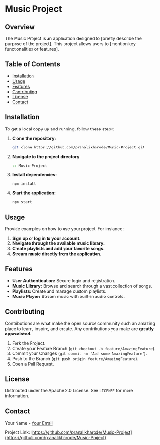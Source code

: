 # Music Project

## Overview

The Music Project is an application designed to [briefly describe the purpose of the project]. This project allows users to [mention key functionalities or features].

## Table of Contents

- [Installation](#installation)
- [Usage](#usage)
- [Features](#features)
- [Contributing](#contributing)
- [License](#license)
- [Contact](#contact)

## Installation

To get a local copy up and running, follow these steps:

1. **Clone the repository:**
    ```bash
    git clone https://github.com/pranalikharode/Music-Project.git
    ```
2. **Navigate to the project directory:**
    ```bash
    cd Music-Project
    ```
3. **Install dependencies:**
    ```bash
    npm install
    ```
4. **Start the application:**
    ```bash
    npm start
    ```

## Usage

Provide examples on how to use your project. For instance:

1. **Sign up or log in to your account.**
2. **Navigate through the available music library.**
3. **Create playlists and add your favorite songs.**
4. **Stream music directly from the application.**

## Features

- **User Authentication:** Secure login and registration.
- **Music Library:** Browse and search through a vast collection of songs.
- **Playlists:** Create and manage custom playlists.
- **Music Player:** Stream music with built-in audio controls.

## Contributing

Contributions are what make the open source community such an amazing place to learn, inspire, and create. Any contributions you make are **greatly appreciated**.

1. Fork the Project.
2. Create your Feature Branch (`git checkout -b feature/AmazingFeature`).
3. Commit your Changes (`git commit -m 'Add some AmazingFeature'`).
4. Push to the Branch (`git push origin feature/AmazingFeature`).
5. Open a Pull Request.

## License

Distributed under the Apache 2.0 License. See `LICENSE` for more information.

## Contact

Your Name - [Your Email](mailto:your-email@example.com)

Project Link: [https://github.com/pranalikharode/Music-Project](https://github.com/pranalikharode/Music-Project)
